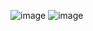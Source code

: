 ![image](https://user-images.githubusercontent.com/57319180/156727970-f5abbc7c-36b9-4656-9377-f62163fdd5b0.png)
![image](https://user-images.githubusercontent.com/57319180/156790338-33fcd24f-4fe8-43e9-984f-22b1f44c4a9b.png)

